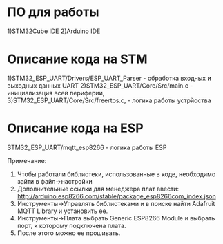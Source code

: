 # ПО для работы
1)STM32Cube IDE
2)Arduino IDE
# Описание кода на STM
1)STM32_ESP_UART/Drivers/ESP_UART_Parser - обработка входных и выходных данных UART
2)STM32_ESP_UART/Core/Src/main.c - инициализация всей периферии,
3)STM32_ESP_UART/Core/Src/freertos.c, - логика работы устрйоства
# Описание кода на ESP
STM32_ESP_UART/mqtt_esp8266 - логика работы ESP

Примечание:
1) Чтобы работали библиотеки, использованные в коде, необходимо зайти в файл->настройки
2) Дополнительные ссылки для менеджера плат ввести: http://arduino.esp8266.com/stable/package_esp8266com_index.json
3) Инструменты->Управлять библиотеками и в поиске найти Adafruit MQTT Library и установить ее.
4) Инструменты->Плата выбрать Generic ESP8266 Module и выбрать порт, к которому подключена плата.
5) После этого можно ее прошивать.
